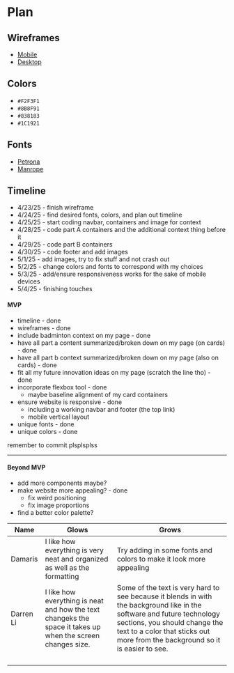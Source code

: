 # Plan

## Wireframes
* [Mobile](https://wireframe.cc/zkeURG)
* [Desktop](https://wireframe.cc/IBdEWU)

## Colors
* `#F2F3F1`
* `#8B8F91`
* `#838183`
* `#1C1921`

## Fonts
* [Petrona](https://fonts.google.com/specimen/Petrona)
* [Manrope](https://fonts.google.com/specimen/Manrope)

## Timeline

* 4/23/25 - finish wireframe
* 4/24/25 - find desired fonts, colors, and plan out timeline
* 4/25/25 - start coding navbar, containers and image for context
* 4/28/25 - code part A containers and the additional context thing before it
* 4/29/25 - code part B containers
* 4/30/25 - code footer and add images
* 5/1/25 - add images, try to fix stuff and not crash out
* 5/2/25 - change colors and fonts to correspond with my choices
* 5/3/25 - add/ensure responsiveness works for the sake of mobile devices
* 5/4/25 - finishing touches

#### MVP

* timeline - done
* wireframes - done
* include badminton context on my page - done
* have all part a content summarized/broken down on my page (on cards) - done
* have all part b context summarized/broken down on my page (also on cards) - done
* fit all my future innovation ideas on my page (scratch the line tho) - done
* incorporate flexbox tool - done
    * maybe baseline alignment of my card containers
* ensure website is responsive - done
    * including a working navbar and footer (the top link)
    * mobile vertical layout
* unique fonts - done
* unique colors - done

remember to commit plsplsplss

---

#### Beyond MVP

* add more components maybe?
* make website more appealing? - done
    * fix weird positioning
    * fix image proportions
* find a better color palette?











| Name | Glows | Grows |
| -------- | ------- | ------- |
| Damaris  | I like how everything is very neat and organized as well as the formatting  | Try adding in some fonts and colors to make it look more appealing
| Darren Li  | I like how everything is  neat and how the text changeks the space it takes up when the screen changes size. | Some of the text is very hard to see because it blends in with the background like in the software and future technology sections, you should change the text to a color that sticks out more from the background so it is easier to see.
|   |   |
|   |   |
|   |   |
|   |   |


